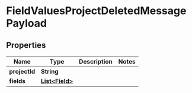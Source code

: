 
# FieldValuesProjectDeletedMessagePayload

## Properties
Name | Type | Description | Notes
------------ | ------------- | ------------- | -------------
**projectId** | **String** |  | 
**fields** | [**List&lt;Field&gt;**](Field.md) |  | 




